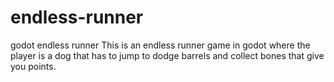 # endless-runner
godot endless runner
This is an endless runner game in godot where the player is a dog that has to jump to dodge barrels and collect bones that give you points.
